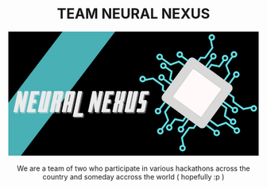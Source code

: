 <h1 align="center" style="font-weight: bold;">TEAM NEURAL NEXUS</h1>
<p align="center"><img src="./img/back.jpeg"></img></p>

<p align="center">We are a team of two who participate in various hackathons across the country and someday accross the world ( hopefully :p )</p>

